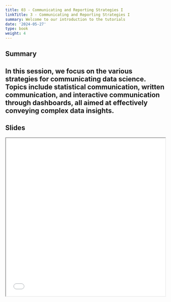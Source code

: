 ```yaml
---
title: 03 - Communicating and Reporting Strategies I
linkTitle: 3 - Communicating and Reporting Strategies I
summary: Welcome to our introduction to the tutorials
date: '2024-05-27'
type: book
weight: 4
---
```


## Summary

In this session, we focus on the various strategies for communicating data science. Topics include statistical communication, written communication, and interactive communication through dashboards, all aimed at effectively conveying complex data insights.
---

## Slides

<iframe src="../xx.pdf#view=fit" width="100%" height="500px">
    </iframe>

<!--
## Courses in this program

{{< list_children >}}

{{< figure src="featured.jpg" >}}

{{< callout note >}}
The parameter $\mu$ is the mean or expectation of the distribution.
$\sigma$ is its standard deviation.
The variance of the distribution is $\sigma^{2}$.
{{< /callout >}}
-->
